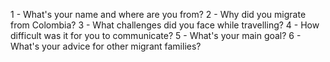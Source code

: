 1 - What's your name and where are you from?
2 - Why did you migrate from Colombia?
3 - What challenges did you face while travelling?
4 - How difficult was it for you to communicate?
5 - What's your main goal?
6 - What's your advice for other migrant families?